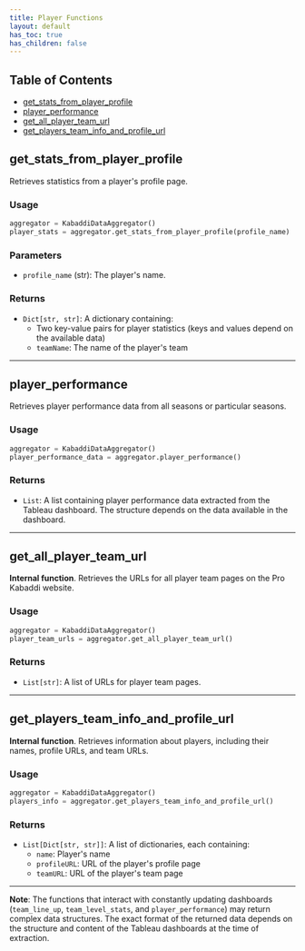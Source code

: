 ```yaml
---
title: Player Functions
layout: default
has_toc: true
has_children: false
---
```

## Table of Contents
  - [get\_stats\_from\_player\_profile](#get_stats_from_player_profile)
  - [player\_performance](#player_performance)
  - [get\_all\_player\_team\_url](#get_all_player_team_url)
  - [get\_players\_team\_info\_and\_profile\_url](#get_players_team_info_and_profile_url)



## get_stats_from_player_profile

Retrieves statistics from a player's profile page.

### Usage

```python
aggregator = KabaddiDataAggregator()
player_stats = aggregator.get_stats_from_player_profile(profile_name)
```

### Parameters

- `profile_name` (str): The player's name.

### Returns

- `Dict[str, str]`: A dictionary containing:
  - Two key-value pairs for player statistics (keys and values depend on the available data)
  - `teamName`: The name of the player's team

---



## player_performance

Retrieves player performance data from all seasons or particular seasons.

### Usage

```python
aggregator = KabaddiDataAggregator()
player_performance_data = aggregator.player_performance()
```
### Returns

- `List`: A list containing player performance data extracted from the Tableau dashboard. The structure depends on the data available in the dashboard.

---
## get_all_player_team_url

**Internal function**. Retrieves the URLs for all player team pages on the Pro Kabaddi website.

### Usage

```python
aggregator = KabaddiDataAggregator()
player_team_urls = aggregator.get_all_player_team_url()
```

### Returns

- `List[str]`: A list of URLs for player team pages.

---
## get_players_team_info_and_profile_url

**Internal function**. Retrieves information about players, including their names, profile URLs, and team URLs.

### Usage

```python
aggregator = KabaddiDataAggregator()
players_info = aggregator.get_players_team_info_and_profile_url()
```

### Returns

- `List[Dict[str, str]]`: A list of dictionaries, each containing:
  - `name`: Player's name
  - `profileURL`: URL of the player's profile page
  - `teamURL`: URL of the player's team page

---



**Note**: The functions that interact with constantly updating dashboards (`team_line_up`, `team_level_stats`, and `player_performance`) may return complex data structures. The exact format of the returned data depends on the structure and content of the Tableau dashboards at the time of extraction.
